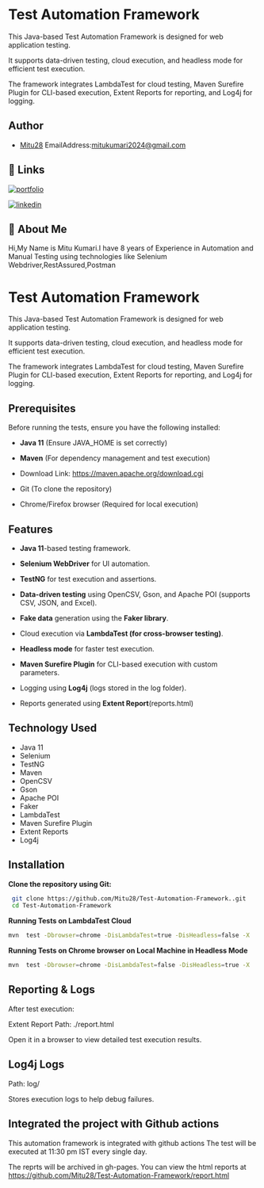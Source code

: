 
# Test Automation Framework

This Java-based Test Automation Framework is designed for web application testing.

 It supports data-driven testing, cloud execution, and headless mode for efficient test execution. 
 
 The framework integrates LambdaTest for cloud testing, Maven Surefire Plugin for CLI-based execution, Extent Reports for reporting, and Log4j for logging.


## Author

- [Mitu28](https://github.com/Mitu28)
EmailAddress:mitukumari2024@gmail.com

## 🔗 Links
[![portfolio](https://img.shields.io/badge/my_portfolio-000?style=for-the-badge&logo=ko-fi&logoColor=white)](https://github.com/Mitu28)

[![linkedin](https://img.shields.io/badge/linkedin-0A66C2?style=for-the-badge&logo=linkedin&logoColor=white)](https://www.linkedin.com/in/mituk28/)


## 🚀 About Me
Hi,My Name is Mitu Kumari.I have 8 years of Experience in Automation and Manual Testing using technologies  like Selenium Webdriver,RestAssured,Postman




# Test Automation Framework

This Java-based Test Automation Framework is designed for web application testing.

 It supports data-driven testing, cloud execution, and headless mode for efficient test execution. 
 
 The framework integrates LambdaTest for cloud testing, Maven Surefire Plugin for CLI-based execution, Extent Reports for reporting, and Log4j for logging.


## Prerequisites

Before running the tests, ensure you have the following installed:

- **Java 11** (Ensure JAVA_HOME is set correctly)

- **Maven** (For dependency management and test execution)

- Download Link: https://maven.apache.org/download.cgi

- Git (To clone the repository)

- Chrome/Firefox browser (Required for local execution)


## Features
- **Java 11**-based testing framework.

- **Selenium WebDriver** for UI automation.

- **TestNG** for test execution and assertions.

- **Data-driven testing** using OpenCSV, Gson, and Apache POI (supports CSV, JSON, and Excel).

- **Fake data** generation using the **Faker library**.

- Cloud execution via **LambdaTest (for cross-browser testing)**.

- **Headless mode** for faster test execution.

- **Maven Surefire Plugin** for CLI-based execution with custom parameters.

- Logging using **Log4j** (logs stored in the log folder).

- Reports generated using **Extent Report**(reports.html)


## Technology	Used
- Java 11	
- Selenium	
- TestNG	
- Maven	
- OpenCSV	
- Gson	
- Apache POI	
- Faker 
- LambdaTest	
- Maven Surefire Plugin	
- Extent Reports	
- Log4j	






## Installation

**Clone the repository using Git:**

```bash
 git clone https://github.com/Mitu28/Test-Automation-Framework..git
 cd Test-Automation-Framework
```
    

**Running Tests on LambdaTest Cloud**

```bash
mvn  test -Dbrowser=chrome -DisLambdaTest=true -DisHeadless=false -X

```
    
 **Running Tests on Chrome browser on Local Machine in Headless Mode**

```bash
mvn  test -Dbrowser=chrome -DisLambdaTest=false -DisHeadless=true -X

```

## Reporting & Logs
After test execution:

Extent Report
Path: ./report.html

Open it in a browser to view detailed test execution results.

## Log4j Logs
Path: log/

Stores execution logs to help debug failures.


## Integrated the project with Github actions
This automation framework is integrated with github actions
The test will be executed at 11:30 pm IST every single day.

The reprts will be archived in gh-pages.
You can view the html reports at https://github.com/Mitu28/Test-Automation-Framework/report.html

